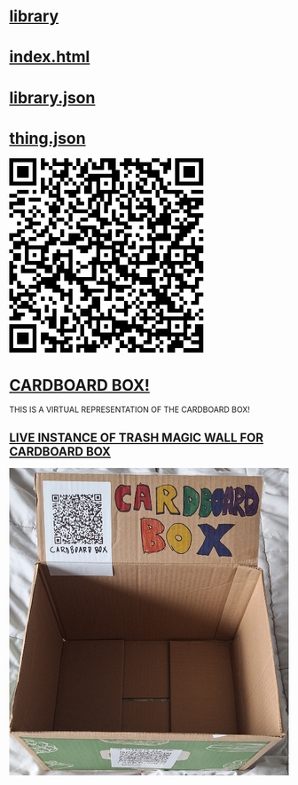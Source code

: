 # [library](https://github.com/lafelabs/library/)
# [index.html](index.html)
# [library.json](library.json)
# [thing.json](thing.json)

  ![qrcode](qrcode.png)
  
# [CARDBOARD BOX!](https://github.com/LafeLabs/library/tree/main/library-of-trash/cardboard-box/)
    
THIS IS A VIRTUAL REPRESENTATION OF THE CARDBOARD BOX!

## [LIVE INSTANCE OF TRASH MAGIC WALL FOR CARDBOARD BOX](https://trashrobot.net/wall/library/library-of-trash/cardboard-box/)

  ![thing.png](thing.png)
  
  